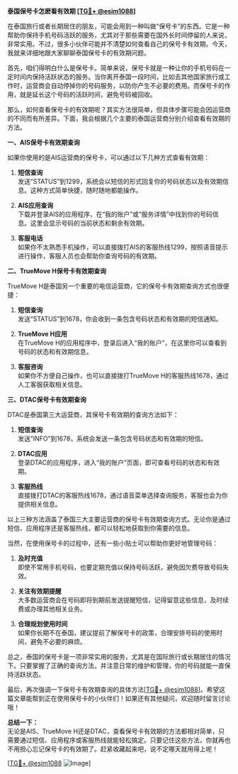 **泰国保号卡怎麽看有效期 [[TG💪+ @esim1088](https://t.me/s/esim1088)]**

在泰国旅行或者长期居住的朋友，可能会用到一种叫做“保号卡”的东西。它是一种帮助你保持手机号码活跃的服务，尤其对于那些需要在国外长时间停留的人来说，非常实用。不过，很多小伙伴可能并不清楚如何查看自己的保号卡有效期。今天，我就来详细地跟大家聊聊泰国保号卡的有效期问题。

首先，咱们得明白什么是保号卡。简单来说，保号卡就是一种让你的手机号码在一定时间内保持活跃状态的服务。当你离开泰国一段时间，比如去其他国家旅行或工作时，运营商会自动停掉你的号码服务，以防你产生不必要的费用。而保号卡的作用，就是延长这个号码的活跃时间，避免号码被回收。

那么，如何查看保号卡的有效期呢？其实方法很简单，但具体步骤可能会因运营商的不同而有所差异。下面，我会根据几个主要的泰国运营商分别介绍查看有效期的方法。

**一、AIS保号卡有效期查询**

如果你使用的是AIS运营商的保号卡，可以通过以下几种方式查看有效期：

1. **短信查询**  
   发送“STATUS”到1299，系统会以短信的形式回复你的号码状态以及有效期信息。这种方式简单快捷，随时随地都能操作。

2. **AIS应用查询**  
   下载并登录AIS的应用程序，在“我的账户”或“服务详情”中找到你的号码信息。这里会显示号码的当前状态和剩余有效期。

3. **客服电话**  
   如果你不太熟悉手机操作，可以直接拨打AIS的客服热线1299，按照语音提示进行操作，客服人员也会帮助你查询号码的有效期。

**二、TrueMove H保号卡有效期查询**

TrueMove H是泰国另一个重要的电信运营商，它的保号卡有效期查询方式也很便捷：

1. **短信查询**  
   发送“STATUS”到1678，你会收到一条包含号码状态和有效期的短信通知。

2. **TrueMove H应用**  
   在TrueMove H的应用程序中，登录后进入“我的账户”，在这里你可以查看到号码的状态和有效期信息。

3. **客服咨询**  
   如果你不方便自己操作，也可以直接拨打TrueMove H的客服热线1678，通过人工客服获取相关信息。

**三、DTAC保号卡有效期查询**

DTAC是泰国第三大运营商，其保号卡有效期的查询方法如下：

1. **短信查询**  
   发送“INFO”到1678，系统会发送一条包含号码状态和有效期的短信。

2. **DTAC应用**  
   登录DTAC的应用程序，进入“我的账户”页面，即可查看号码的状态和有效期。

3. **客服热线**  
   直接拨打DTAC的客服热线1678，通过语音菜单选择查询服务，客服也会为你提供相关信息。

以上三种方法涵盖了泰国三大主要运营商的保号卡有效期查询方式。无论你是通过短信、应用程序还是客服热线，都可以轻松地获取到你需要的信息。

当然，在使用保号卡的过程中，还有一些小贴士可以帮助你更好地管理号码：

1. **及时充值**  
   即使不常用手机号码，也要定期充值以保持号码活跃，避免因欠费导致号码失效。

2. **关注有效期提醒**  
   大多数运营商会在号码即将到期前发送提醒短信，记得留意这些信息，及时续费或办理其他相关业务。

3. **合理规划使用时间**  
   如果你长期不在泰国，建议提前了解保号卡的政策，合理安排号码的使用时间，避免不必要的麻烦。

总之，泰国的保号卡是一项非常实用的服务，尤其是在国际旅行或长期居住的情况下。只要掌握了正确的查询方法，并注意日常的维护和管理，你的号码就能一直保持活跃状态。

最后，再次强调一下保号卡有效期查询的具体方法[[TG💪+ @esim1088](https://t.me/s/esim1088)]。希望这篇文章能帮到正在使用保号卡的小伙伴们！如果还有其他疑问，欢迎随时留言讨论哦！

**总结一下：**  
无论是AIS、TrueMove H还是DTAC，查看保号卡有效期的方法都相对简单，只需要通过短信、应用程序或客服热线就能轻松搞定。只要记住这些方法，你就再也不用担心忘记保号卡的有效期了。赶紧收藏起来吧，说不定哪天就用得上呢！

[[TG💪+ @esim1088](https://t.me/s/esim1088) ![Image](https://i.postimg.cc/4NQfJmqS/Snipaste-2025-05-13-00-14-12.png)]